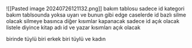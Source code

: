 ![[Pasted image 20240726121132.png]]
bakım tablosu sadece id
kategori bakım tablsounda yoksa uyarı ve bunun gibi edge caselerde
id bazlı silme olacak
silmeye basınca diğer kısımlar kapanacak sadece id açık olacak
listele diyince kitap adı id ve yazar kısımları açık olacak

birinde tüylü
biri erkek
biri tüylü ve kadın